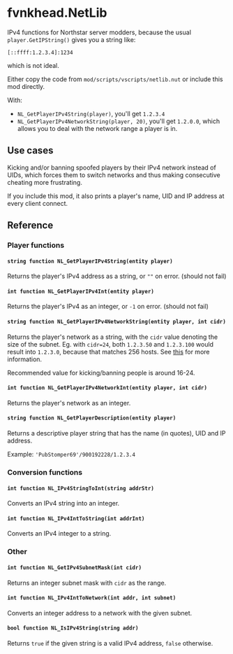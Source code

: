 fvnkhead.NetLib
================================================================================

IPv4 functions for Northstar server modders, because the usual `player.GetIPString()`
gives you a string like:

    [::ffff:1.2.3.4]:1234

which is not ideal.

Either copy the code from `mod/scripts/vscripts/netlib.nut` or include this mod directly.

With:

  * `NL_GetPlayerIPv4String(player)`, you'll get `1.2.3.4`
  * `NL_GetPlayerIPv4NetworkString(player, 20)`, you'll get `1.2.0.0`,
which allows you to deal with the network range a player is in.

Use cases
--------------------------------------------------------------------------------

Kicking and/or banning spoofed players by their IPv4 network instead of UIDs,
which forces them to switch networks and thus making consecutive cheating more
frustrating.

If you include this mod, it also prints a player's name, UID and IP address
at every client connect.

Reference
--------------------------------------------------------------------------------

### Player functions

#### `string function NL_GetPlayerIPv4String(entity player)`

Returns the player's IPv4 address as a string, or `""` on error. (should not fail)

#### `int function NL_GetPlayerIPv4Int(entity player)`

Returns the player's IPv4 as an integer, or `-1` on error. (should not fail)

#### `string function NL_GetPlayerIPv4NetworkString(entity player, int cidr)`

Returns the player's network as a string, with the `cidr` value denoting the size of the
subnet. Eg. with `cidr=24`, both `1.2.3.50` and `1.2.3.100` would result into
`1.2.3.0`, because that matches 256 hosts. See [this](https://www.connecteddots.online/resources/blog/subnet-masks-table) for more information.

Recommended value for kicking/banning people is around 16-24.

#### `int function NL_GetPlayerIPv4NetworkInt(entity player, int cidr)`

Returns the player's network as an integer.

#### `string function NL_GetPlayerDescription(entity player)`

Returns a descriptive player string that has the name (in quotes), UID and IP address.

Example: `'PubStomper69'/900192228/1.2.3.4`

### Conversion functions

#### `int function NL_IPv4StringToInt(string addrStr)`

Converts an IPv4 string into an integer.

#### `int function NL_IPv4IntToString(int addrInt)`

Converts an IPv4 integer to a string.

### Other

#### `int function NL_GetIPv4SubnetMask(int cidr)`

Returns an integer subnet mask with `cidr` as the range.

#### `int function NL_IPv4IntToNetwork(int addr, int subnet)`

Converts an integer address to a network with the given subnet.

#### `bool function NL_IsIPv4String(string addr)`

Returns `true` if the given string is a valid IPv4 address, `false` otherwise.
